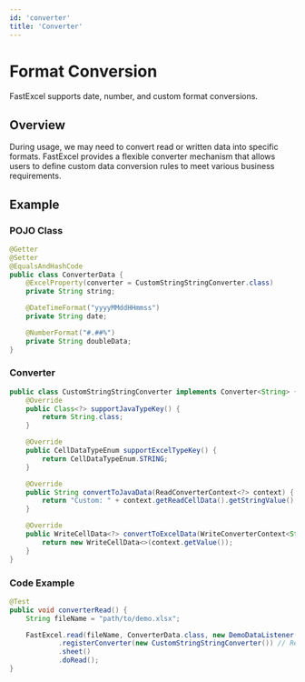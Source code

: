```yaml
---
id: 'converter'
title: 'Converter'
---
```


# Format Conversion
FastExcel supports date, number, and custom format conversions.

## Overview
During usage, we may need to convert read or written data into specific formats. FastExcel provides a flexible converter mechanism that allows users to define custom data conversion rules to meet various business requirements.

## Example

### POJO Class
```java
@Getter
@Setter
@EqualsAndHashCode
public class ConverterData {
    @ExcelProperty(converter = CustomStringStringConverter.class)
    private String string;

    @DateTimeFormat("yyyyMMddHHmmss")
    private String date;

    @NumberFormat("#.##%")
    private String doubleData;
}
```

### Converter
```java
public class CustomStringStringConverter implements Converter<String> {
    @Override
    public Class<?> supportJavaTypeKey() {
        return String.class;
    }

    @Override
    public CellDataTypeEnum supportExcelTypeKey() {
        return CellDataTypeEnum.STRING;
    }

    @Override
    public String convertToJavaData(ReadConverterContext<?> context) {
        return "Custom: " + context.getReadCellData().getStringValue();
    }

    @Override
    public WriteCellData<?> convertToExcelData(WriteConverterContext<String> context) {
        return new WriteCellData<>(context.getValue());
    }
}
```

### Code Example
```java
@Test
public void converterRead() {
    String fileName = "path/to/demo.xlsx";

    FastExcel.read(fileName, ConverterData.class, new DemoDataListener())
            .registerConverter(new CustomStringStringConverter()) // Register custom converter
            .sheet()
            .doRead();
}
```

